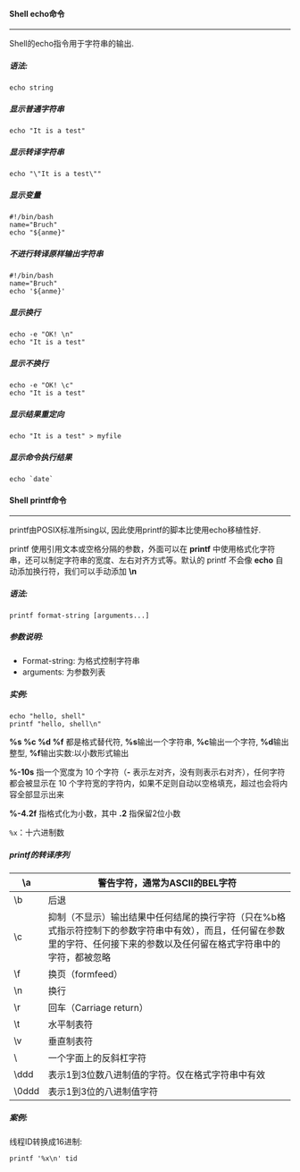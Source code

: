 #### Shell echo命令

---

Shell的echo指令用于字符串的输出. 

##### 语法:

```
echo string
```

##### 显示普通字符串

```
echo "It is a test"
```

##### 显示转译字符串

```
echo "\"It is a test\""
```

##### 显示变量

```
#!/bin/bash
name="Bruch"
echo "${anme}"
```

##### 不进行转译原样输出字符串

```
#!/bin/bash
name="Bruch"
echo '${anme}'
```

##### 显示换行

```
echo -e "OK! \n"
echo "It is a test"
```

##### 显示不换行

```
echo -e "OK! \c"
echo "It is a test"
```

##### 显示结果重定向

```
echo "It is a test" > myfile
```

##### 显示命令执行结果

```
echo `date`
```



#### Shell printf命令

---

printf由POSIX标准所sing以, 因此使用printf的脚本比使用echo移植性好.

printf 使用引用文本或空格分隔的参数，外面可以在 **printf** 中使用格式化字符串，还可以制定字符串的宽度、左右对齐方式等。默认的 printf 不会像 **echo** 自动添加换行符，我们可以手动添加 **\n**

##### 语法:

```
printf format-string [arguments...]
```

##### 参数说明:

- Format-string: 为格式控制字符串
- arguments: 为参数列表

##### 实例:

```
echo "hello, shell"
printf "hello, shell\n"
```

**%s %c %d %f** 都是格式替代符, **%s**输出一个字符串, **%c**输出一个字符, **%d**输出整型, **%f**输出实数:以小数形式输出

**%-10s** 指一个宽度为 10 个字符（**-** 表示左对齐，没有则表示右对齐），任何字符都会被显示在 10 个字符宽的字符内，如果不足则自动以空格填充，超过也会将内容全部显示出来

**%-4.2f** 指格式化为小数，其中 **.2** 指保留2位小数

`%x`：十六进制数

##### printf的转译序列

| \a    | 警告字符，通常为ASCII的BEL字符                               |
| ----- | ------------------------------------------------------------ |
| \b    | 后退                                                         |
| \c    | 抑制（不显示）输出结果中任何结尾的换行字符（只在%b格式指示符控制下的参数字符串中有效），而且，任何留在参数里的字符、任何接下来的参数以及任何留在格式字符串中的字符，都被忽略 |
| \f    | 换页（formfeed）                                             |
| \n    | 换行                                                         |
| \r    | 回车（Carriage return）                                      |
| \t    | 水平制表符                                                   |
| \v    | 垂直制表符                                                   |
| \\    | 一个字面上的反斜杠字符                                       |
| \ddd  | 表示1到3位数八进制值的字符。仅在格式字符串中有效             |
| \0ddd | 表示1到3位的八进制值字符                                     |

##### 案例:

线程ID转换成16进制:

```
printf '%x\n' tid 
```

